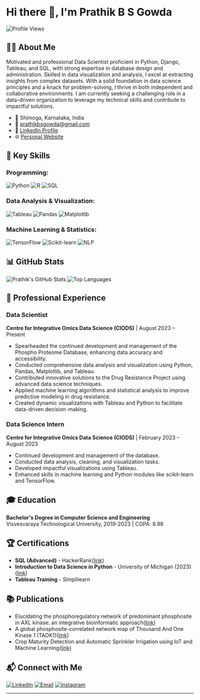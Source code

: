 # Hi there 👋, I'm Prathik B S Gowda

![Profile Views](https://komarev.com/ghpvc/?username=prathikbsgowda&style=flat-square)

## 👨‍💻 About Me

Motivated and professional Data Scientist proficient in Python, Django, Tableau, and SQL, with strong expertise in database design and administration. Skilled in data visualization and analysis, I excel at extracting insights from complex datasets. With a solid foundation in data science principles and a knack for problem-solving, I thrive in both independent and collaborative environments. I am currently seeking a challenging role in a data-driven organization to leverage my technical skills and contribute to impactful solutions.


- 📍 Shimoga, Karnataka, India
- 📧 [prathikbsgowda@gmail.com](mailto:prathikbsgowda@gmail.com)
- 💼 [LinkedIn Profile](https://www.linkedin.com/in/prathik-b-s-a80b3521a)
- 🌐 [Personal Website](#)

## 🔧 Key Skills

### Programming:
![Python](https://img.shields.io/badge/Python-3776AB?style=flat&logo=python&logoColor=white)
![R](https://img.shields.io/badge/R-276DC3?style=flat&logo=r&logoColor=white)
![SQL](https://img.shields.io/badge/SQL-4479A1?style=flat&logo=postgresql&logoColor=white)

### Data Analysis & Visualization:
![Tableau](https://img.shields.io/badge/Tableau-E97627?style=flat&logo=tableau&logoColor=white)
![Pandas](https://img.shields.io/badge/Pandas-150458?style=flat&logo=pandas&logoColor=white)
![Matplotlib](https://img.shields.io/badge/Matplotlib-0193D4?style=flat&logo=python&logoColor=white)

### Machine Learning & Statistics:
![TensorFlow](https://img.shields.io/badge/TensorFlow-FF6F00?style=flat&logo=tensorflow&logoColor=white)
![Scikit-learn](https://img.shields.io/badge/Scikit--learn-F7931E?style=flat&logo=scikit-learn&logoColor=white)
![NLP](https://img.shields.io/badge/NLP-008080?style=flat&logo=nlp&logoColor=white)

## 📊 GitHub Stats

![Prathik's GitHub Stats](https://github-readme-stats.vercel.app/api?username=prathikbsgowda&show_icons=true&theme=radical)
![Top Languages](https://github-readme-stats.vercel.app/api/top-langs/?username=prathikbsgowda&layout=compact&theme=radical)

## 🚀 Professional Experience

### Data Scientist
**Centre for Integrative Omics Data Science (CIODS)** | August 2023 – Present

- Spearheaded the continued development and management of the Phospho Proteome Database, enhancing data accuracy and accessibility.
- Conducted comprehensive data analysis and visualization using Python, Pandas, Matplotlib, and Tableau.
- Contributed innovative solutions to the Drug Resistance Project using advanced data science techniques.
- Applied machine learning algorithms and statistical analysis to improve predictive modeling in drug resistance.
- Created dynamic visualizations with Tableau and Python to facilitate data-driven decision-making.

### Data Science Intern
**Centre for Integrative Omics Data Science (CIODS)** | February 2023 – August 2023

- Continued development and management of the database.
- Conducted data analysis, cleaning, and visualization tasks.
- Developed impactful visualizations using Tableau.
- Enhanced skills in machine learning and Python modules like scikit-learn and TensorFlow.

## 🎓 Education
**Bachelor's Degree in Computer Science and Engineering**  
Visvesvaraya Technological University, 2019-2023 | CGPA: 8.98


## 🏆 Certifications

- **SQL (Advanced)** - HackerRank([link](https://www.hackerrank.com/certificates/b1d702c5d7f3))
- **Introduction to Data Science in Python** - University of Michigan (2023)([link](https://www.coursera.org/account/accomplishments/certificate/PJX8UH2ALSLZ))
- **Tableau Training** - Simplilearn

## 📚 Publications
- Elucidating the phosphoregulatory network of predominant phosphosite in AXL kinase: an integrative bioinformatic approach([link](https://link.springer.com/article/10.1007/s42485-024-00147-7))
- A global phosphosite-correlated network map of Thousand And One Kinase 1 (TAOK1)([link](https://www.sciencedirect.com/science/article/abs/pii/S1357272524000499?via%3Dihub))
- Crop Maturity Detection and Automatic Sprinkler Irrigation using IoT and Machine Learning([link](http://hbrppublication.com/OJS/index.php/JASET/article/view/3237))

## 📬 Connect with Me

[![LinkedIn](https://img.shields.io/badge/LinkedIn-0077B5?style=flat&logo=linkedin&logoColor=white)](https://www.linkedin.com/in/prathik-b-s-a80b3521a)
[![Email](https://img.shields.io/badge/Email-D14836?style=flat&logo=gmail&logoColor=white)](mailto:prathikbsgowda@gmail.com)
[![Instagram](https://img.shields.io/badge/Instagram-E4405F?style=flat&logo=instagram&logoColor=white)](https://www.instagram.com/prathikbsgowda/)


---



